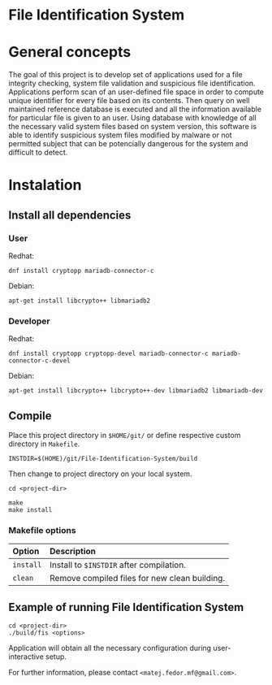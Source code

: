 # File Identification System

# General concepts

The goal of this project is to develop set of applications used for a file integrity checking, system file validation and suspicious file identification.
Applications perform scan of an user-defined file space in order to compute unique identifier for every file based on its contents.
Then query on well maintained reference database is executed and all the information available for particular file is given to an user.
Using database with knowledge of all the necessary valid system files based on system version, this software is able to identify 
suspicious system files modified by malware or not permitted subject that can be potencially dangerous for the system and difficult
to detect.

# Instalation

## Install all dependencies

### User

Redhat:

`dnf install cryptopp mariadb-connector-c`

Debian:

`apt-get install libcrypto++ libmariadb2`

### Developer

Redhat:

`dnf install cryptopp cryptopp-devel mariadb-connector-c mariadb-connector-c-devel`

Debian:

`apt-get install libcrypto++ libcrypto++-dev libmariadb2 libmariadb-dev`

## Compile

Place this project directory in `$HOME/git/` or define respective custom directory in `Makefile`.

```
INSTDIR=$(HOME)/git/File-Identification-System/build
```
Then change to project directory on your local system.

```
cd <project-dir>

make
make install
```

### Makefile options

| Option    | Description                                   |
| :-------- | :-------------------------------------------- |
| `install` | Install to `$INSTDIR` after compilation.      |
| `clean`   | Remove compiled files for new clean building. |

## Example of running File Identification System

```
cd <project-dir>
./build/fis <options>
```

Application will obtain all the necessary configuration during user-interactive setup.

For further information, please contact `<matej.fedor.mf@gmail.com>`.
